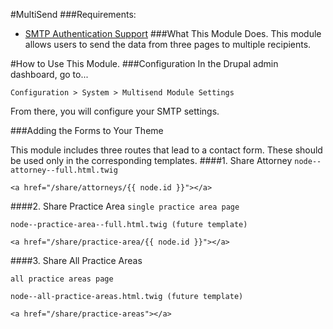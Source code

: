 #MultiSend
###Requirements:
+ [SMTP Authentication Support](https://www.drupal.org/project/smtp)
###What This Module Does.
This module allows users to send the data from three pages to multiple recipients. 

#How to Use This Module.
###Configuration
In the Drupal admin dashboard, go to...

`Configuration > System > Multisend Module Settings`

From there, you will configure your SMTP settings.

###Adding the Forms to Your Theme

This module includes three routes that lead to a contact form. These should be used only in the corresponding templates.
####1. Share Attorney
`node--attorney--full.html.twig`

`<a href="/share/attorneys/{{ node.id }}"></a>`

####2. Share Practice Area
`single practice area page `

`node--practice-area--full.html.twig (future template)`

`<a href="/share/practice-area/{{ node.id }}"></a>`

####3. Share All Practice Areas

`all practice areas page`

`node--all-practice-areas.html.twig (future template)`

`<a href="/share/practice-areas"></a>`

